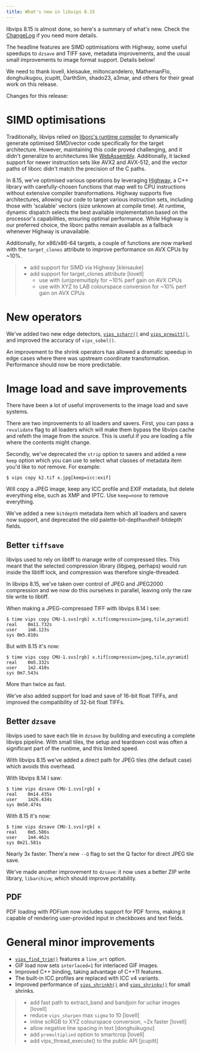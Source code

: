 ```yaml
---
title: What's new in libvips 8.15
---
```


libvips 8.15 is almost done, so here's a summary of what's new. Check the
[ChangeLog](https://github.com/libvips/libvips/blob/master/ChangeLog)
if you need more details.

The headline features are SIMD optimisations with Highway, some useful
speedups to `dzsave` and TIFF save, metadata improvements, and the usual
small improvements to image format support. Details below!

We need to thank lovell, kleisauke, miltoncandelero, MathemanFlo,
donghuikugou, jcupitt, DarthSim, shado23, a3mar, and others for their great
work on this release.

Changes for this release:

# SIMD optimisations

Traditionally, libvips relied on [liborc's runtime compiler](
https://gitlab.freedesktop.org/gstreamer/orc)
to dynamically generate optimised SIMD/vector code specifically for the target
architecture. However, maintaining this code proved challenging, and it didn't
generalize to architectures like [WebAssembly](
/2020/09/01/libvips-for-webassembly.html#performance).
Additionally, it lacked support for newer instruction sets like AVX2 and
AVX-512, and the vector paths of liborc didn't match the precision of the C
paths.

In 8.15, we've optimised various operations by leveraging [Highway](
https://github.com/google/highway), a C++ library with carefully-chosen
functions that map well to CPU instructions without extensive compiler
transformations. Highway supports five architectures, allowing our 
code to target various instruction sets, including those with 'scalable'
vectors (size unknown at compile time). At runtime, dynamic dispatch selects
the best available implementation based on the processor's capabilities,
ensuring optimal performance. While Highway is our preferred choice, the
liborc paths remain available as a fallback whenever Highway is unavailable.

Additionally, for x86/x86-64 targets, a couple of functions are now marked
with the `target_clones` attribute to improve performance on AVX CPUs by ~10%.

> - add support for SIMD via Highway [kleisauke]
> - add support for target_clones attribute [lovell]
>   * use with (un)premultiply for ~10% perf gain on AVX CPUs
>   * use with XYZ to LAB colourspace conversion for ~10% perf gain on AVX CPUs

# New operators

We've added two new edge detectors,
[`vips_scharr()`](/API/current/libvips-convolution.html#vips-scharr) and
[`vips_prewitt()`](/API/current/libvips-convolution.html#vips-prewitt), and
improved the accuracy of `vips_sobel()`.

An improvement to the shrink operators has allowed a dramatic speedup in 
edge cases where there was upstream coordinate transformation. Performance
should now be more predictable.

# Image load and save improvements

There have been a lot of useful improvements to the image load and save
systems.

There are two improvements to all loaders and savers. First, you can pass a
`revalidate` flag to all loaders which will make them bypass the libvips cache
and refeth the image from the source. This is useful if you are loading a file
where the contents might change.

Secondly, we've deprecated the `strip` option to savers and added a new `keep`
option which you can use to select what classes of metadata item you'd like to
*not* remove. For example:

```
$ vips copy k2.tif x.jpg[keep=icc:exif]
```

Will copy a JPEG image, keep any ICC profile and EXIF metadata, but delete
everything else, such as XMP and IPTC. Use `keep=none` to remove everything.

We've added a new `bitdepth` metadata item which all loaders and savers
now support, and deprecated the old palette-bit-depth` and `heif-bitdepth`
fields.

## Better `tiffsave`

libvips used to rely on libtiff to manage write of compressed tiles. This
meant that the selected compression library (libjpeg, perhaps) would run
inside the libtiff lock, and compression was therefore single-threaded.

In libvips 8.15, we've taken over control of JPEG and JPEG2000 compression
and we now do this ourselves in parallel, leaving only the raw tile
write to libtiff.

When making a JPEG-compressed TIFF with libvips 8.14 I see:

```
$ time vips copy CMU-1.svs[rgb] x.tif[compression=jpeg,tile,pyramid]
real	0m11.732s
user	1m8.123s
sys	0m5.810s
```

But with 8.15 it's now:

```
$ time vips copy CMU-1.svs[rgb] x.tif[compression=jpeg,tile,pyramid]
real	0m5.332s
user	1m2.410s
sys	0m7.543s
```

More than twice as fast.

We've also added support for load and save of 16-bit float TIFFs, and improved
the compatibility of 32-bit float TIFFs. 

## Better `dzsave`

libvips used to save each tile in `dzsave` by building and executing a complete
libvips pipeline. With small tiles, the setup and teardown cost
was often a significant part of the runtime, and this limited speed.

With libvips 8.15 we've added a direct path for JPEG tiles (the default case)
which avoids this overhead.

With libvips 8.14 I saw:

```
$ time vips dzsave CMU-1.svs[rgb] x
real	0m14.435s
user	1m26.434s
sys	0m50.474s
```

With 8.15 it's now:

```
$ time vips dzsave CMU-1.svs[rgb] x
real	0m5.586s
user	1m4.462s
sys	0m21.581s
```

Nearly 3x faster. There'a new `--Q` flag to set the Q factor for direct JPEG
tile save.

We've made another improvement to `dzsave`: it now uses a better ZIP write
library, `libarchive`, which should improve portability. 

## **PDF**

PDF loading with PDFium now includes support for PDF forms, making it
capable of rendering user-provided input in checkboxes and text fields.

# General minor improvements

* [`vips_find_trim()`](/API/current/libvips-arithmetic.html#vips-find-trim)
  features a `line_art` option.
* GIF load now sets `interlaced=1` for interlaced GIF images.
* Improved C++ binding, taking advantage of C++11 features.
* The built-in ICC profiles are replaced with ICC v4 variants.
* Improved performance of [`vips_shrinkh()`](
  /API/current/libvips-resample.html#vips-shrinkh) and [`vips_shrinkv()`](
  /API/current/libvips-resample.html#vips-shrinkv) for small shrinks.

> - add fast path to extract_band and bandjoin for uchar images [lovell]
> - reduce `vips_sharpen` max `sigma` to 10 [lovell]
> - inline scRGB to XYZ colourspace conversion, ~2x faster [lovell]
> - allow negative line spacing in text [donghuikugou]
> - add `premultiplied` option to smartcrop [lovell]
> - add vips_thread_execute() to the public API [jcupitt]
